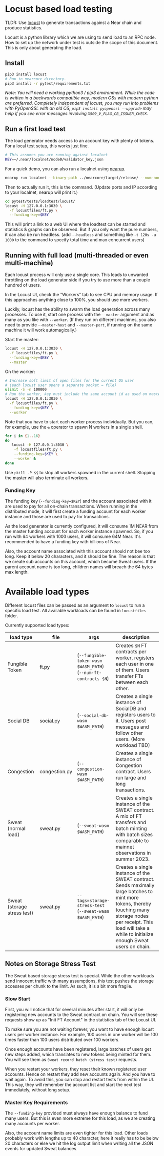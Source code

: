 # Locust based load testing

TLDR: Use [locust](https://locust.io/) to generate transactions against a Near chain and produce statistics.

Locust is a python library which we are using to send load to an RPC node. How
to set up the network under test is outside the scope of this document. This is
only about generating the load.

## Install
```sh
pip3 install locust
# Run in nearcore directory.
pip3 install -r pytest/requirements.txt
```

*Note: You will need a working python3 / pip3 environment. While the code is
written in a backwards compatible way, modern OSs with modern python are
preferred. Completely independent of locust, you may run into problems with
PyOpenSSL with an old OS, `pip3 install pyopenssl --upgrade` may help if you see
error messages involving `X509_V_FLAG_CB_ISSUER_CHECK`.*

## Run a first load test

The load generator needs access to an account key with plenty of tokens.
For a local test setup, this works just fine.
```sh
# This assumes you are running against localnet
KEY=~/.near/localnet/node0/validator_key.json
```

For a quick demo, you can also run a localnet using [nearup](https://github.com/near/nearup).
```sh
nearup run localnet --binary-path ../nearcore/target/release/ --num-nodes 4 --num-shards 4 --override
```

Then to actually run it, this is the command. (Update ports and IP according to your localnet, nearup will print it.)
```sh
cd pytest/tests/loadtest/locust/
locust -H 127.0.0.1:3030 \
  -f locustfiles/ft.py \
  --funding-key=$KEY
```

This will print a link to a web UI where the loadtest can be started and statistics & graphs can be observed.
But if you only want the pure numbers, it can also be run headless.
(add `--headless` and something like `-t 120s -u 1000` to the command to specify total time and max concurrent users)

## Running with full load (multi-threaded or even multi-machine)

Each locust process will only use a single core. This leads to unwanted
throttling on the load generator side if you try to use more than a couple
hundred of users.

In the Locust UI, check the "Workers" tab to see CPU and memory usage. If this
approaches anything close to 100%, you should use more workers.

Luckily, locust has the ability to swarm the load generation across many processes.
To use it, start one process with the `--master` argument and as many as you
like with `--worker`. (If they run on different machines, you also need to
provide `--master-host` and `--master-port`, if running on the same machine it
will work automagically.)

Start the master:

```sh
locust -H 127.0.0.1:3030 \
  -f locustfiles/ft.py \
  --funding-key=$KEY \
  --master
```

On the worker:

```sh
# Increase soft limit of open files for the current OS user
# (each locust user opens a separate socket = file)
ulimit -S -n 100000
# Run the worker, key must include the same account id as used on master
locust -H 127.0.0.1:3030 \
  -f locustfiles/ft.py \
  --funding-key=$KEY \
  --worker
```

Note that you have to start each worker process individually. But you can, for
example, use the `&` operator to spawn N workers in a single shell.

```sh
for i in {1..16}
do
   locust -H 127.0.0.1:3030 \
    -f locustfiles/ft.py \
    --funding-key=$KEY \
    --worker &
done
```

Use `pkill -P $$` to stop all workers spawned in the current shell.
Stopping the master will also terminate all workers.

### Funding Key

The funding key (`--funding-key=$KEY`) and the account associated with it are
used to pay for all on-chain transactions. When running in the distributed mode,
it will first create a funding account for each worker instance and those are
used to pay for transactions.

As the load generator is currently configured, it will consume 1M NEAR from the
master funding account for each worker instance spawned. So, if you run with 64
workers with 1000 users, it will consume 64M Near. It's recommended to have a
funding key with billions of Near.

Also, the account name associated with this account should not bee too long.
Keep it below 20 characters, and it should be fine. The reason is that we create
sub accounts on this account, which become Sweat users. If the parent account
name is too long, children names will breach the 64 bytes max length.

# Available load types

Different locust files can be passed as an argument to `locust` to run a specific load test.
All available workloads can be found in `locustfiles` folder.

Currently supported load types:

| load type | file | args | description |
|---|---|---|---|
| Fungible Token | ft.py | (`--fungible-token-wasm $WASM_PATH`) <br> (`--num-ft-contracts $N`) |  Creates `$N` FT contracts per worker, registers each user in one of them. Users transfer FTs between each other. |
| Social DB  | social.py | (`--social-db-wasm $WASM_PATH`) | Creates a single instance of SocialDB and registers users to it. Users post messages and follow other users. (More workload TBD) |
| Congestion | congestion.py | (`--congestion-wasm $WASM_PATH`) | Creates a single instance of Congestion contract. Users run large and long transactions. |
| Sweat (normal load) | sweat.py | (`--sweat-wasm $WASM_PATH`) | Creates a single instance of the SWEAT contract. A mix of FT transfers and batch minting with batch sizes comparable to mainnet observations in summer 2023. |
| Sweat (storage stress test) | sweat.py | `--tags=storage-stress-test` <br> (`--sweat-wasm $WASM_PATH`) | Creates a single instance of the SWEAT contract. Sends maximally large batches to mint more tokens, thereby touching many storage nodes per receipt. This load will take a while to initialize enough Sweat users on chain. |

## Notes on Storage Stress Test

The Sweat based storage stress test is special. While the other workloads send
innocent traffic with many assumptions, this test pushes the storage accesses
per chunk to the limit. As such, it is a bit more fragile.

### Slow Start

First, you will notice that for several minutes after start, it will only be
registering new accounts to the Sweat contract on chain. You will see these
requests show up as "Init FT Account" in the statistics tab of the Locust UI.

To make sure you are not waiting forever, you want to have enough locust users
per worker instance. For example, 100 users in one worker will be 100 times
faster than 100 users distributed over 100 workers.

Once enough accounts have been registered, large batches of users get new steps
added, which translates to new tokens being minted for them. You will see them
as `Sweat record batch (stress test)` requests.

When you restart your workers, they reset their known registered user accounts.
Hence on restart they add new accounts again. And you have to wait again. To
avoid this, you can stop and restart tests from within the UI. This way, they
will remember the account list and start the next test immediately, without long
setup.


### Master Key Requirements

The `--funding-key` provided must always have enough balance to fund many users.
But this is even more extreme for this load, as we are creating many accounts
per worker.

Also, the account name limits are even tighter for this load. Other loads
probably work with lengths up to 40 character, here it really has to be below 20
characters or else we hit the log output limit when writing all the JSON events
for updated Sweat balances.

